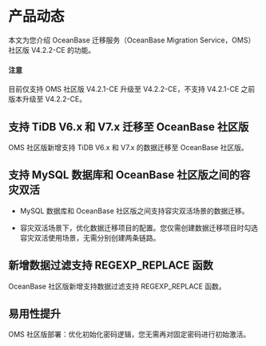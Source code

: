 # 产品动态

本文为您介绍 OceanBase 迁移服务（OceanBase Migration Service，OMS）社区版 V4.2.2-CE 的功能。

<main id="notice" type='notice'>
<h4>注意</h4>
<p>目前仅支持 OMS 社区版 V4.2.1-CE 升级至 V4.2.2-CE，不支持 V4.2.1-CE 之前版本升级至 V4.2.2-CE。</p>
</main>

## 支持 TiDB V6.x 和 V7.x 迁移至 OceanBase 社区版

OMS 社区版新增支持 TiDB V6.x 和 V7.x 的数据迁移至 OceanBase 社区版。

## 支持 MySQL 数据库和 OceanBase 社区版之间的容灾双活

* MySQL 数据库和 OceanBase 社区版之间支持容灾双活场景的数据迁移。

* 容灾双活场景下，优化数据迁移项目的配置。您仅需创建数据迁移项目时勾选容灾双活使用场景，无需分别创建两条链路。

## 新增数据过滤支持 REGEXP_REPLACE 函数

OceanBase 社区版新增支持数据过滤支持 REGEXP_REPLACE 函数。

## 易用性提升

OMS 社区版部署：优化初始化密码逻辑，您无需再对固定密码进行初始激活。
